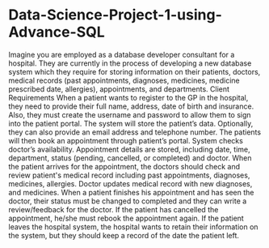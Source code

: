 # Data-Science-Project-1-using-Advance-SQL
Imagine you are employed as a database developer consultant for a hospital. They are currently  in the process of developing a new database system which they require for storing information on their patients, doctors, medical records (past appointments, diagnoses, medicines, medicine  prescribed date, allergies), appointments, and departments.
Client Requirements
When a patient wants to register to the GP in the hospital, they need to provide their full name, 
address, date of birth and insurance. Also, they must create the username and password to 
allow them to sign into the patient portal. The system will store the patient’s data. Optionally, 
they can also provide an email address and telephone number. The patients will then book an 
appointment through patient’s portal. System checks doctor’s availability. Appointment details 
are stored, including date, time, department, status (pending, cancelled, or completed) and 
doctor.
When the patient arrives for the appointment, the doctors should check and review patient's 
medical record including past appointments, diagnoses, medicines, allergies. Doctor updates 
medical record with new diagnoses, and medicines. When a patient finishes his appointment 
and has seen the doctor, their status must be changed to completed and they can write a 
review/feedback for the doctor. If the patient has cancelled the appointment, he/she must rebook 
the appointment again. If the patient leaves the hospital system, the hospital wants to retain
their information on the system, but they should keep a record of the date the patient left.
